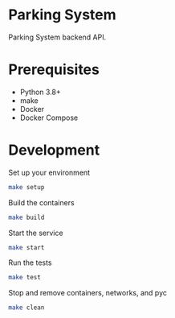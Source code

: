 # Parking System

Parking System backend API.

# Prerequisites

- Python 3.8+
- make
- Docker
- Docker Compose

# Development

Set up your environment

```bash
make setup
```

Build the containers

```bash
make build
```

Start the service

```bash
make start
```

Run the tests

```bash
make test
```

Stop and remove containers, networks, and pyc

```bash
make clean
```
